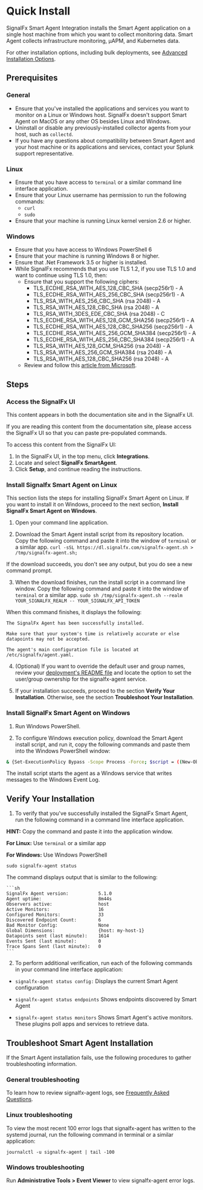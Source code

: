 <!--- OVERVIEW --->
# Quick Install

SignalFx Smart Agent Integration installs the Smart Agent application on a single host machine from which you want to collect monitoring data. Smart Agent collects infrastructure monitoring, µAPM, and Kubernetes data.

For other installation options, including bulk deployments, see [Advanced Installation Options](./advanced-install-options.md).

## Prerequisites

### General
- Ensure that you've installed the applications and services you want to monitor on a Linux or Windows host. SignalFx doesn't support Smart Agent on MacOS or any other OS besides Linux and Windows.
- Uninstall or disable any previously-installed collector agents from your host, such as `collectd`.
- If you have any questions about compatibility between Smart Agent and your host machine or its applications and services, contact your Splunk support representative.

### Linux
- Ensure that you have access to `terminal` or a similar command line interface application.
- Ensure that your Linux username has permission to run the following commands: 
    - `curl` 
    - `sudo`
- Ensure that your machine is running Linux kernel version 2.6 or higher.

### Windows
- Ensure that you have access to Windows PowerShell 6
- Ensure that your machine is running Windows 8 or higher.
- Ensure that .Net Framework 3.5 or higher is installed.
- While SignalFx recommends that you use TLS 1.2, if you use TLS 1.0 and want to continue using TLS 1.0, then:
    - Ensure that you support the following ciphers:
        - TLS_ECDHE_RSA_WITH_AES_128_CBC_SHA (secp256r1) - A
        - TLS_ECDHE_RSA_WITH_AES_256_CBC_SHA (secp256r1) - A
        - TLS_RSA_WITH_AES_256_CBC_SHA (rsa 2048) - A
        - TLS_RSA_WITH_AES_128_CBC_SHA (rsa 2048) - A
        - TLS_RSA_WITH_3DES_EDE_CBC_SHA (rsa 2048) - C
        - TLS_ECDHE_RSA_WITH_AES_128_GCM_SHA256 (secp256r1) - A
        - TLS_ECDHE_RSA_WITH_AES_128_CBC_SHA256 (secp256r1) - A
        - TLS_ECDHE_RSA_WITH_AES_256_GCM_SHA384 (secp256r1) - A
        - TLS_ECDHE_RSA_WITH_AES_256_CBC_SHA384 (secp256r1) - A
        - TLS_RSA_WITH_AES_128_GCM_SHA256 (rsa 2048) - A
        - TLS_RSA_WITH_AES_256_GCM_SHA384 (rsa 2048) - A
        - TLS_RSA_WITH_AES_128_CBC_SHA256 (rsa 2048) - A
    - Review and follow this [article from Microsoft](https://docs.microsoft.com/en-us/security/engineering/solving-tls1-problem). 

## Steps

### Access the SignalFx UI

This content appears in both the documentation site and in the SignalFx UI.

If you are reading this content from the documentation site, please access the SignalFx UI so that you can paste pre-populated commands. 

To access this content from the SignalFx UI:
1. In the SignalFx UI, in the top menu, click **Integrations**. 
2. Locate and select **SignalFx SmartAgent**. 
3. Click **Setup**, and continue reading the instructions. 

### Install Signalfx Smart Agent on Linux

This section lists the steps for installing SignalFx Smart Agent on Linux. If you want to install it on Windows, proceed to the next section, **Install SignalFx Smart Agent on Windows**.

1. Open your command line application.

2. Download the Smart Agent install script from its repository location. Copy the following command and paste it into the window of `terminal` or a similar app.
`curl -sSL https://dl.signalfx.com/signalfx-agent.sh > /tmp/signalfx-agent.sh;`

If the download succeeds, you don't see any output, but you do see a new command prompt.

3. When the download finishes, run the install script in a command line window. Copy the following command and paste it into the window of `terminal` or a similar app.
`sudo sh /tmp/signalfx-agent.sh --realm YOUR_SIGNALFX_REALM -- YOUR_SIGNALFX_API_TOKEN`

When this command finishes, it displays the following:

`The SignalFx Agent has been successfully installed.`

`Make sure that your system's time is relatively accurate or else datapoints may not be accepted.`

`The agent's main configuration file is located at /etc/signalfx/agent.yaml.`

4. (Optional) If you want to override the default user and group names, review your [deployment's README file](https://github.com/signalfx/signalfx-agent/tree/master/deployments) and locate the option to set the user/group ownership for the signalfx-agent service.

5. If your installation succeeds, proceed to the section **Verify Your Installation**. Otherwise, see the section **Troubleshoot Your Installation**.

### Install SignalFx Smart Agent on Windows

1. Run Windows PowerShell.

2. To configure Windows execution policy, download the Smart Agent install script, and run it, copy the following commands and paste them into the Windows PowerShell window:

```sh
& {Set-ExecutionPolicy Bypass -Scope Process -Force; $script = ((New-Object System.Net.WebClient).DownloadString(‘https://dl.signalfx.com/signalfx-agent.ps1’)); $params = @{access_token = "YOUR_SIGNALFX_API_TOKEN"; ingest_url = "https://ingest.YOUR_SIGNALFX_REALM.signalfx.com"; api_url = "https://api.YOUR_SIGNALFX_REALM.signalfx.com"}; Invoke-Command -ScriptBlock ([scriptblock]::Create(“. {$script} $(&{$args} @params)”))}
```

The install script starts the agent as a Windows service that writes messages to the Windows Event Log.

## Verify Your Installation

1. To verify that you've successfully installed the SignalFx Smart Agent, run the following command in a command line interface application.

**HINT:** Copy the command and paste it into the application window.

**For Linux:** Use `terminal` or a similar app 

**For Windows:** Use Windows PowerShell

`sudo signalfx-agent status`

The command displays output that is similar to the following:

    ```sh
    SignalFx Agent version:           5.1.0
    Agent uptime:                     8m44s
    Observers active:                 host
    Active Monitors:                  16
    Configured Monitors:              33
    Discovered Endpoint Count:        6
    Bad Monitor Config:               None
    Global Dimensions:                {host: my-host-1}
    Datapoints sent (last minute):    1614
    Events Sent (last minute):        0
    Trace Spans Sent (last minute):   0
    ```

2. To perform additional verification, run each of the following commands in your command line interface application:

- `signalfx-agent status config:`
Displays the current Smart Agent configuration

- `signalfx-agent status endpoints`
Shows endpoints discovered by Smart Agent

- `signalfx-agent status monitors`
Shows Smart Agent's active monitors. These plugins poll apps and services to retrieve data.

## Troubleshoot Smart Agent Installation
If the Smart Agent installation fails, use the following procedures to gather troubleshooting information.

### General troubleshooting
To learn how to review signalfx-agent logs, see [Frequently Asked Questions](./faq.md).

### Linux troubleshooting
To view the most recent 100 error logs that signalfx-agent has written to the systemd journal, run the following command in terminal or a similar application:

`journalctl -u signalfx-agent | tail -100`

### Windows troubleshooting
Run **Administrative Tools > Event Viewer** to view signalfx-agent error logs.

